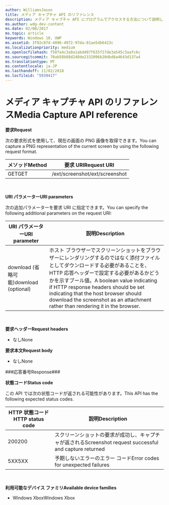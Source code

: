 ```yaml
---
author: WilliamsJason
title: メディア キャプチャ API のリファレンス
description: メディア キャプチャ API にプログラムでアクセスする方法について説明します。
ms.author: wdg-dev-content
ms.date: 02/08/2017
ms.topic: article
keywords: Windows 10, UWP
ms.assetid: 3f92c8fd-4096-4972-97da-01ae5db6423c
ms.localizationpriority: medium
ms.openlocfilehash: f58fa4c3a9a1abd407f635f27de3a545c3aafc6c
ms.sourcegitcommit: 70ab58b88d248de2332096b20dbd6a4643d137a4
ms.translationtype: MT
ms.contentlocale: ja-JP
ms.lasthandoff: 11/02/2018
ms.locfileid: "5939417"
---
```

# <a name="media-capture-api-reference"></a><span data-ttu-id="9a954-104">メディア キャプチャ API のリファレンス</span><span class="sxs-lookup"><span data-stu-id="9a954-104">Media Capture API reference</span></span> #

**<span data-ttu-id="9a954-105">要求</span><span class="sxs-lookup"><span data-stu-id="9a954-105">Request</span></span>**

<span data-ttu-id="9a954-106">次の要求形式を使用して、現在の画面の PNG 画像を取得できます。</span><span class="sxs-lookup"><span data-stu-id="9a954-106">You can capture a PNG representation of the current screen by using the following request format.</span></span>

| <span data-ttu-id="9a954-107">メソッド</span><span class="sxs-lookup"><span data-stu-id="9a954-107">Method</span></span>        | <span data-ttu-id="9a954-108">要求 URI</span><span class="sxs-lookup"><span data-stu-id="9a954-108">Request URI</span></span>     | 
| ------------- |-----------------|
| <span data-ttu-id="9a954-109">GET</span><span class="sxs-lookup"><span data-stu-id="9a954-109">GET</span></span>           | <span data-ttu-id="9a954-110">/ext/screenshot</span><span class="sxs-lookup"><span data-stu-id="9a954-110">/ext/screenshot</span></span> |
<br>

**<span data-ttu-id="9a954-111">URI パラメーター</span><span class="sxs-lookup"><span data-stu-id="9a954-111">URI parameters</span></span>**

<span data-ttu-id="9a954-112">次の追加パラメーターを要求 URI に指定できます。</span><span class="sxs-lookup"><span data-stu-id="9a954-112">You can specify the following additional parameters on the request URI:</span></span>


| <span data-ttu-id="9a954-113">URI パラメーター</span><span class="sxs-lookup"><span data-stu-id="9a954-113">URI parameter</span></span>      | <span data-ttu-id="9a954-114">説明</span><span class="sxs-lookup"><span data-stu-id="9a954-114">Description</span></span>     | 
| ------------------ |-----------------|
| <span data-ttu-id="9a954-115">download (省略可能)</span><span class="sxs-lookup"><span data-stu-id="9a954-115">download (optional)</span></span>| <span data-ttu-id="9a954-116">ホスト ブラウザーでスクリーンショットをブラウザーにレンダリングするのではなく添付ファイルとしてダウンロードする必要があることを、HTTP 応答ヘッダーで設定する必要があるかどうかを示すブール値。</span><span class="sxs-lookup"><span data-stu-id="9a954-116">A boolean value indicating if HTTP response headers should be set indicating that the host browser should download the screenshot as an attachment rather than rendering it in the browser.</span></span>  |
<br>

**<span data-ttu-id="9a954-117">要求ヘッダー</span><span class="sxs-lookup"><span data-stu-id="9a954-117">Request headers</span></span>**

* <span data-ttu-id="9a954-118">なし</span><span class="sxs-lookup"><span data-stu-id="9a954-118">None</span></span>

**<span data-ttu-id="9a954-119">要求本文</span><span class="sxs-lookup"><span data-stu-id="9a954-119">Request body</span></span>**

* <span data-ttu-id="9a954-120">なし</span><span class="sxs-lookup"><span data-stu-id="9a954-120">None</span></span>

###<a name="response"></a><span data-ttu-id="9a954-121">応答番号</span><span class="sxs-lookup"><span data-stu-id="9a954-121">Response###</span></span>

**<span data-ttu-id="9a954-122">状態コード</span><span class="sxs-lookup"><span data-stu-id="9a954-122">Status code</span></span>**

<span data-ttu-id="9a954-123">この API では次の状態コードが返される可能性があります。</span><span class="sxs-lookup"><span data-stu-id="9a954-123">This API has the following expected status codes.</span></span>

| <span data-ttu-id="9a954-124">HTTP 状態コード</span><span class="sxs-lookup"><span data-stu-id="9a954-124">HTTP status code</span></span>   | <span data-ttu-id="9a954-125">説明</span><span class="sxs-lookup"><span data-stu-id="9a954-125">Description</span></span>     | 
| ------------------ |-----------------|
| <span data-ttu-id="9a954-126">200</span><span class="sxs-lookup"><span data-stu-id="9a954-126">200</span></span>                | <span data-ttu-id="9a954-127">スクリーンショットの要求が成功し、キャプチャが返される</span><span class="sxs-lookup"><span data-stu-id="9a954-127">Screenshot request successful and capture returned</span></span> |
| <span data-ttu-id="9a954-128">5XX</span><span class="sxs-lookup"><span data-stu-id="9a954-128">5XX</span></span>                | <span data-ttu-id="9a954-129">予期しないエラーのエラー コード</span><span class="sxs-lookup"><span data-stu-id="9a954-129">Error codes for unexpected failures</span></span> |
<br>

**<span data-ttu-id="9a954-130">利用可能なデバイス ファミリ</span><span class="sxs-lookup"><span data-stu-id="9a954-130">Available device families</span></span>**

* <span data-ttu-id="9a954-131">Windows Xbox</span><span class="sxs-lookup"><span data-stu-id="9a954-131">Windows Xbox</span></span>

